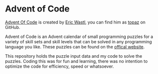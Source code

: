 # Advent of Code

[Advent Of Code](https://adventofcode.com/) is created by [Eric Wastl](http://was.tl/), you can find him as [topaz](https://github.com/topaz) on GitHub.

Advent of Code is an Advent calendar of small programming puzzles for a variety of skill sets and skill levels that can be solved in any programming language you like.
These puzzles can be found on the [offical website](https://adventofcode.com/2020/events).

This repository holds the puzzle input data and my code to solve the puzzles. Coding this was for fun and learning, there was no intention to optimize the code for efficiency, speed or whatsoever.

